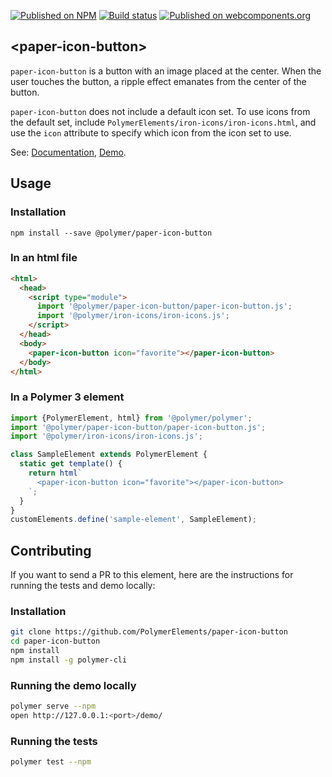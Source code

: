 [![Published on NPM](https://img.shields.io/npm/v/@polymer/paper-icon-button.svg)](https://www.npmjs.com/package/@polymer/paper-icon-button)
[![Build status](https://travis-ci.org/PolymerElements/paper-icon-button.svg?branch=master)](https://travis-ci.org/PolymerElements/paper-icon-button)
[![Published on webcomponents.org](https://img.shields.io/badge/webcomponents.org-published-blue.svg)](https://webcomponents.org/element/@polymer/paper-icon-button)

## &lt;paper-icon-button&gt;
`paper-icon-button` is a button with an image placed at the center. When the user touches
the button, a ripple effect emanates from the center of the button.

`paper-icon-button` does not include a default icon set. To use icons from the default
set, include `PolymerElements/iron-icons/iron-icons.html`, and use the `icon` attribute to specify which icon
from the icon set to use.

See: [Documentation](https://www.webcomponents.org/element/@polymer/paper-icon-button),
  [Demo](https://www.webcomponents.org/element/@polymer/paper-icon-button/demo/demo/index.html).

## Usage

### Installation
```
npm install --save @polymer/paper-icon-button
```

### In an html file
```html
<html>
  <head>
    <script type="module">
      import '@polymer/paper-icon-button/paper-icon-button.js';
      import '@polymer/iron-icons/iron-icons.js';
    </script>
  </head>
  <body>
    <paper-icon-button icon="favorite"></paper-icon-button>
  </body>
</html>
```
### In a Polymer 3 element
```js
import {PolymerElement, html} from '@polymer/polymer';
import '@polymer/paper-icon-button/paper-icon-button.js';
import '@polymer/iron-icons/iron-icons.js';

class SampleElement extends PolymerElement {
  static get template() {
    return html`
      <paper-icon-button icon="favorite"></paper-icon-button>
    `;
  }
}
customElements.define('sample-element', SampleElement);
```

## Contributing
If you want to send a PR to this element, here are
the instructions for running the tests and demo locally:

### Installation
```sh
git clone https://github.com/PolymerElements/paper-icon-button
cd paper-icon-button
npm install
npm install -g polymer-cli
```

### Running the demo locally
```sh
polymer serve --npm
open http://127.0.0.1:<port>/demo/
```

### Running the tests
```sh
polymer test --npm
```
